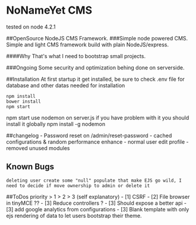 # NoNameYet CMS
tested on node 4.2.1

##OpenSource NodeJS CMS Framework.
###Simple node powered CMS.
Simple and light CMS framework build with plain NodeJS/express.

####Why
That's what I need to bootstrap small projects.

###Ongoing
Some security and optimization behing done on serverside.

##Installation
At first startup it get installed, be sure to check .env file for database and other datas needed for installation

	npm install
	bower install
	npm start

npm start use nodemon on server.js if you have problem with it you should install it globally
	npm install -g nodemon

##changelog
	- Password reset on /admin/reset-password
	- cached configurations & random performance enhance
	- normal user edit profile
	- removed unused modules

## Known Bugs
	deleting user create some "null" populate that make EJS go wild, I need to decide if move ownership to admin or delete it

##ToDos
	priority > 1 > 2 > 3 (self explanatory)
	- [1] CSRF
	- [2] File browser in tinyMCE ??
	- [3] Reduce controllers ? 
	- [3] Should expose a better api
	- [3] add google analytics from configurations
	- [3] Blank template with only ejs rendering of data to let users bootstrap their theme.
